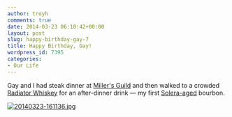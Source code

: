 ```yaml
---
author: troyh
comments: true
date: 2014-03-23 06:10:42+00:00
layout: post
slug: happy-birthday-gay-7
title: Happy Birthday, Gay!
wordpress_id: 7395
categories:
- Our Life
---
```


Gay and I had steak dinner at [Miller's Guild](http://millersguild.com/) and then walked to a crowded [Radiator Whiskey](http://www.radiatorwhiskey.com) for an after-dinner drink — my first [Solera-aged](https://imbibemagazine.com/What-is-the-solera-system-) bourbon. 
  
  
[![20140323-161136.jpg](http://troyandgay.files.wordpress.com/2014/03/20140323-161136.jpg)](http://troyandgay.files.wordpress.com/2014/03/20140323-161136.jpg)
